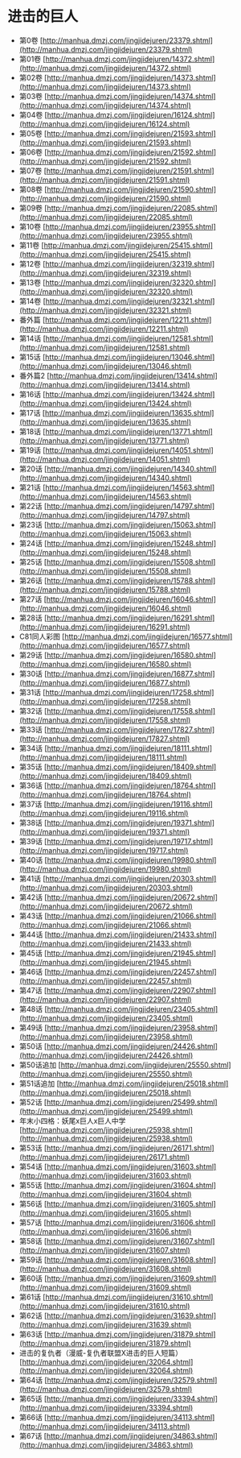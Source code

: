 # 进击的巨人 #
* 第0卷  [http://manhua.dmzj.com/jingjidejuren/23379.shtml](http://manhua.dmzj.com/jingjidejuren/23379.shtml)
* 第01卷  [http://manhua.dmzj.com/jingjidejuren/14372.shtml](http://manhua.dmzj.com/jingjidejuren/14372.shtml)
* 第02卷  [http://manhua.dmzj.com/jingjidejuren/14373.shtml](http://manhua.dmzj.com/jingjidejuren/14373.shtml)
* 第03卷  [http://manhua.dmzj.com/jingjidejuren/14374.shtml](http://manhua.dmzj.com/jingjidejuren/14374.shtml)
* 第04卷  [http://manhua.dmzj.com/jingjidejuren/16124.shtml](http://manhua.dmzj.com/jingjidejuren/16124.shtml)
* 第05卷  [http://manhua.dmzj.com/jingjidejuren/21593.shtml](http://manhua.dmzj.com/jingjidejuren/21593.shtml)
* 第06卷  [http://manhua.dmzj.com/jingjidejuren/21592.shtml](http://manhua.dmzj.com/jingjidejuren/21592.shtml)
* 第07卷  [http://manhua.dmzj.com/jingjidejuren/21591.shtml](http://manhua.dmzj.com/jingjidejuren/21591.shtml)
* 第08卷  [http://manhua.dmzj.com/jingjidejuren/21590.shtml](http://manhua.dmzj.com/jingjidejuren/21590.shtml)
* 第09卷  [http://manhua.dmzj.com/jingjidejuren/22085.shtml](http://manhua.dmzj.com/jingjidejuren/22085.shtml)
* 第10卷  [http://manhua.dmzj.com/jingjidejuren/23955.shtml](http://manhua.dmzj.com/jingjidejuren/23955.shtml)
* 第11卷  [http://manhua.dmzj.com/jingjidejuren/25415.shtml](http://manhua.dmzj.com/jingjidejuren/25415.shtml)
* 第12卷  [http://manhua.dmzj.com/jingjidejuren/32319.shtml](http://manhua.dmzj.com/jingjidejuren/32319.shtml)
* 第13卷  [http://manhua.dmzj.com/jingjidejuren/32320.shtml](http://manhua.dmzj.com/jingjidejuren/32320.shtml)
* 第14卷  [http://manhua.dmzj.com/jingjidejuren/32321.shtml](http://manhua.dmzj.com/jingjidejuren/32321.shtml)
* 番外篇  [http://manhua.dmzj.com/jingjidejuren/12211.shtml](http://manhua.dmzj.com/jingjidejuren/12211.shtml)
* 第14话  [http://manhua.dmzj.com/jingjidejuren/12581.shtml](http://manhua.dmzj.com/jingjidejuren/12581.shtml)
* 第15话  [http://manhua.dmzj.com/jingjidejuren/13046.shtml](http://manhua.dmzj.com/jingjidejuren/13046.shtml)
* 番外篇2  [http://manhua.dmzj.com/jingjidejuren/13414.shtml](http://manhua.dmzj.com/jingjidejuren/13414.shtml)
* 第16话  [http://manhua.dmzj.com/jingjidejuren/13424.shtml](http://manhua.dmzj.com/jingjidejuren/13424.shtml)
* 第17话  [http://manhua.dmzj.com/jingjidejuren/13635.shtml](http://manhua.dmzj.com/jingjidejuren/13635.shtml)
* 第18话  [http://manhua.dmzj.com/jingjidejuren/13771.shtml](http://manhua.dmzj.com/jingjidejuren/13771.shtml)
* 第19话  [http://manhua.dmzj.com/jingjidejuren/14051.shtml](http://manhua.dmzj.com/jingjidejuren/14051.shtml)
* 第20话  [http://manhua.dmzj.com/jingjidejuren/14340.shtml](http://manhua.dmzj.com/jingjidejuren/14340.shtml)
* 第21话  [http://manhua.dmzj.com/jingjidejuren/14563.shtml](http://manhua.dmzj.com/jingjidejuren/14563.shtml)
* 第22话  [http://manhua.dmzj.com/jingjidejuren/14797.shtml](http://manhua.dmzj.com/jingjidejuren/14797.shtml)
* 第23话  [http://manhua.dmzj.com/jingjidejuren/15063.shtml](http://manhua.dmzj.com/jingjidejuren/15063.shtml)
* 第24话  [http://manhua.dmzj.com/jingjidejuren/15248.shtml](http://manhua.dmzj.com/jingjidejuren/15248.shtml)
* 第25话  [http://manhua.dmzj.com/jingjidejuren/15508.shtml](http://manhua.dmzj.com/jingjidejuren/15508.shtml)
* 第26话  [http://manhua.dmzj.com/jingjidejuren/15788.shtml](http://manhua.dmzj.com/jingjidejuren/15788.shtml)
* 第27话  [http://manhua.dmzj.com/jingjidejuren/16046.shtml](http://manhua.dmzj.com/jingjidejuren/16046.shtml)
* 第28话  [http://manhua.dmzj.com/jingjidejuren/16291.shtml](http://manhua.dmzj.com/jingjidejuren/16291.shtml)
* C81同人彩图  [http://manhua.dmzj.com/jingjidejuren/16577.shtml](http://manhua.dmzj.com/jingjidejuren/16577.shtml)
* 第29话  [http://manhua.dmzj.com/jingjidejuren/16580.shtml](http://manhua.dmzj.com/jingjidejuren/16580.shtml)
* 第30话  [http://manhua.dmzj.com/jingjidejuren/16877.shtml](http://manhua.dmzj.com/jingjidejuren/16877.shtml)
* 第31话  [http://manhua.dmzj.com/jingjidejuren/17258.shtml](http://manhua.dmzj.com/jingjidejuren/17258.shtml)
* 第32话  [http://manhua.dmzj.com/jingjidejuren/17558.shtml](http://manhua.dmzj.com/jingjidejuren/17558.shtml)
* 第33话  [http://manhua.dmzj.com/jingjidejuren/17827.shtml](http://manhua.dmzj.com/jingjidejuren/17827.shtml)
* 第34话  [http://manhua.dmzj.com/jingjidejuren/18111.shtml](http://manhua.dmzj.com/jingjidejuren/18111.shtml)
* 第35话  [http://manhua.dmzj.com/jingjidejuren/18409.shtml](http://manhua.dmzj.com/jingjidejuren/18409.shtml)
* 第36话  [http://manhua.dmzj.com/jingjidejuren/18764.shtml](http://manhua.dmzj.com/jingjidejuren/18764.shtml)
* 第37话  [http://manhua.dmzj.com/jingjidejuren/19116.shtml](http://manhua.dmzj.com/jingjidejuren/19116.shtml)
* 第38话  [http://manhua.dmzj.com/jingjidejuren/19371.shtml](http://manhua.dmzj.com/jingjidejuren/19371.shtml)
* 第39话  [http://manhua.dmzj.com/jingjidejuren/19717.shtml](http://manhua.dmzj.com/jingjidejuren/19717.shtml)
* 第40话  [http://manhua.dmzj.com/jingjidejuren/19980.shtml](http://manhua.dmzj.com/jingjidejuren/19980.shtml)
* 第41话  [http://manhua.dmzj.com/jingjidejuren/20303.shtml](http://manhua.dmzj.com/jingjidejuren/20303.shtml)
* 第42话  [http://manhua.dmzj.com/jingjidejuren/20672.shtml](http://manhua.dmzj.com/jingjidejuren/20672.shtml)
* 第43话  [http://manhua.dmzj.com/jingjidejuren/21066.shtml](http://manhua.dmzj.com/jingjidejuren/21066.shtml)
* 第44话  [http://manhua.dmzj.com/jingjidejuren/21433.shtml](http://manhua.dmzj.com/jingjidejuren/21433.shtml)
* 第45话  [http://manhua.dmzj.com/jingjidejuren/21945.shtml](http://manhua.dmzj.com/jingjidejuren/21945.shtml)
* 第46话  [http://manhua.dmzj.com/jingjidejuren/22457.shtml](http://manhua.dmzj.com/jingjidejuren/22457.shtml)
* 第47话  [http://manhua.dmzj.com/jingjidejuren/22907.shtml](http://manhua.dmzj.com/jingjidejuren/22907.shtml)
* 第48话  [http://manhua.dmzj.com/jingjidejuren/23405.shtml](http://manhua.dmzj.com/jingjidejuren/23405.shtml)
* 第49话  [http://manhua.dmzj.com/jingjidejuren/23958.shtml](http://manhua.dmzj.com/jingjidejuren/23958.shtml)
* 第50话  [http://manhua.dmzj.com/jingjidejuren/24426.shtml](http://manhua.dmzj.com/jingjidejuren/24426.shtml)
* 第50话追加  [http://manhua.dmzj.com/jingjidejuren/25550.shtml](http://manhua.dmzj.com/jingjidejuren/25550.shtml)
* 第51话追加  [http://manhua.dmzj.com/jingjidejuren/25018.shtml](http://manhua.dmzj.com/jingjidejuren/25018.shtml)
* 第52话  [http://manhua.dmzj.com/jingjidejuren/25499.shtml](http://manhua.dmzj.com/jingjidejuren/25499.shtml)
* 年末小四格：妖尾x巨人x巨人中学  [http://manhua.dmzj.com/jingjidejuren/25938.shtml](http://manhua.dmzj.com/jingjidejuren/25938.shtml)
* 第53话  [http://manhua.dmzj.com/jingjidejuren/26171.shtml](http://manhua.dmzj.com/jingjidejuren/26171.shtml)
* 第54话  [http://manhua.dmzj.com/jingjidejuren/31603.shtml](http://manhua.dmzj.com/jingjidejuren/31603.shtml)
* 第55话  [http://manhua.dmzj.com/jingjidejuren/31604.shtml](http://manhua.dmzj.com/jingjidejuren/31604.shtml)
* 第56话  [http://manhua.dmzj.com/jingjidejuren/31605.shtml](http://manhua.dmzj.com/jingjidejuren/31605.shtml)
* 第57话  [http://manhua.dmzj.com/jingjidejuren/31606.shtml](http://manhua.dmzj.com/jingjidejuren/31606.shtml)
* 第58话  [http://manhua.dmzj.com/jingjidejuren/31607.shtml](http://manhua.dmzj.com/jingjidejuren/31607.shtml)
* 第59话  [http://manhua.dmzj.com/jingjidejuren/31608.shtml](http://manhua.dmzj.com/jingjidejuren/31608.shtml)
* 第60话  [http://manhua.dmzj.com/jingjidejuren/31609.shtml](http://manhua.dmzj.com/jingjidejuren/31609.shtml)
* 第61话  [http://manhua.dmzj.com/jingjidejuren/31610.shtml](http://manhua.dmzj.com/jingjidejuren/31610.shtml)
* 第62话  [http://manhua.dmzj.com/jingjidejuren/31639.shtml](http://manhua.dmzj.com/jingjidejuren/31639.shtml)
* 第63话  [http://manhua.dmzj.com/jingjidejuren/31879.shtml](http://manhua.dmzj.com/jingjidejuren/31879.shtml)
* 进击的复仇者（漫威-复仇者联盟X进击的巨人短篇）  [http://manhua.dmzj.com/jingjidejuren/32064.shtml](http://manhua.dmzj.com/jingjidejuren/32064.shtml)
* 第64话  [http://manhua.dmzj.com/jingjidejuren/32579.shtml](http://manhua.dmzj.com/jingjidejuren/32579.shtml)
* 第65话  [http://manhua.dmzj.com/jingjidejuren/33394.shtml](http://manhua.dmzj.com/jingjidejuren/33394.shtml)
* 第66话  [http://manhua.dmzj.com/jingjidejuren/34113.shtml](http://manhua.dmzj.com/jingjidejuren/34113.shtml)
* 第67话  [http://manhua.dmzj.com/jingjidejuren/34863.shtml](http://manhua.dmzj.com/jingjidejuren/34863.shtml)
